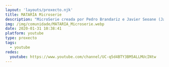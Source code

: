 ```yaml
---
layout: 'layouts/proxecto.njk'
title: MATARÍA Microserie
description: "MicroSerie creada por Pedro Brandariz e Javier Seoane (Javi SeGa)\n\nSINOPSE DA SERIE: \nNunca pensaches en matar a esa “repugnantiña/o” que che fai a vida imposible? A típica persoa que fai ruídos mentres come, a que che destripa a película antes de vela ou a que che deixa pasar insistentemente no paso de cebra.\n\nPois o protagonista de “Mataría” cumpre este desexo inconfesable que todas e todos temos.\n\nPedro, un antiheroe anónimo, afronta dunha maneira desmesurada os problemas deste primeiro mundo, pequenas crises cotiás ás que lle damos moitas veces excesiva importancia.\n\nO personaxe central da serie “asasina” das maneiras máis insospeitadas a todas esas persoas que nos alporizan no día a día.\n\nAdemáis en todos os capítulos aparece un enigmático personaxe mudo que da o contrapunto ao noso “asasino”. \n\nNON TE PERDAS NINGÚN EPISODIO CADA DOMINGO ÁS 12:00!!!\n\n#youtubeiras #youtubeiros"
img: /img/comunidade/MATARIA_Microserie.webp
date: 2020-01-31 10:38:41
platform: youtube
type: proxecto
tags:
  - youtube
redes:
  youtube: https://www.youtube.com/channel/UC-q5d4BTY3BM5ALLMUcINtw
---
```

